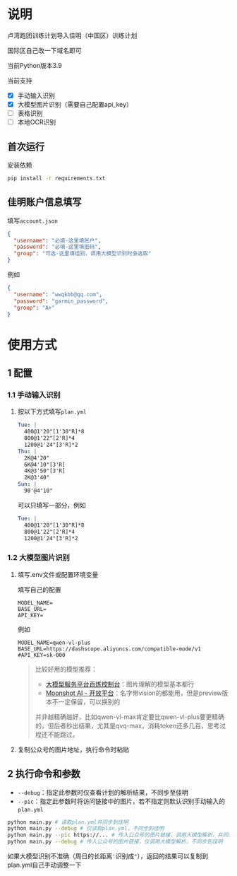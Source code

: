 # 说明

卢湾跑团训练计划导入佳明（中国区）训练计划

国际区自己改一下域名即可

当前Python版本3.9

当前支持

- [x] 手动输入识别
- [x] 大模型图片识别（需要自己配置api_key）
- [ ] 表格识别
- [ ] 本地OCR识别

## 首次运行

安装依赖

```bash
pip install -r requirements.txt
```

## 佳明账户信息填写

填写`account.json`

```json
{
  "username": "必填-这里填账户",
  "password": "必填-这里填密码",
  "group": "可选-这里填组别，调用大模型识别时会选取"
}
```

例如

```json
{
  "username": "wwqkbb@qq.com",
  "password": "garmin_password",
  "group": "A+"
}
```

# 使用方式

## 1 配置

### 1.1 手动输入识别

1. 按以下方式填写`plan.yml`

    ```yaml
    Tue: |
      400@1'20"[1'30"R]*8
      800@1'22"[2'R]*4
      1200@1'24"[3'R]*2
    Thu: |
      2K@4'20"
      6K@4'10"[3'R]
      4K@3'50"[3'R]
      2K@3'40"
    Sun: |
      90'@4'10"
    ```

    可以只填写一部分，例如

    ```yaml
    Tue: |
      400@1'20"[1'30"R]*8
      800@1'22"[2'R]*4
      1200@1'24"[3'R]*2
    ```

### 1.2 大模型图片识别

1. 填写.env文件或配置环境变量

    填写自己的配置
    ```dotenv
    MODEL_NAME=
    BASE_URL=
    API_KEY=
    ```

    例如

    ```dotenv
    MODEL_NAME=qwen-vl-plus
    BASE_URL=https://dashscope.aliyuncs.com/compatible-mode/v1
    #API_KEY=sk-000
    ```

    > 比较好用的模型推荐：
    >
    > - [大模型服务平台百炼控制台](https://bailian.console.aliyun.com/?tab=model#/model-market?capabilities=["IU"]&z_type_={"capabilities"%3A"array"})：图片理解的模型基本都行
    > - [Moonshot AI - 开放平台](https://platform.moonshot.cn/docs/introduction)：名字带vision的都能用，但是preview版本不一定保留，可以换别的
    >
    > 并非越精确越好，比如qwen-vl-max肯定要比qwen-vl-plus要更精确的，但后者秒出结果，尤其是qvq-max，消耗token还多几百，思考过程还不能跳过。

2. 复制公众号的图片地址，执行命令时粘贴

## 2 执行命令和参数

- `--debug`：指定此参数时仅查看计划的解析结果，不同步至佳明
- `--pic`：指定此参数时将访问链接中的图片，若不指定则默认识别手动输入的`plan.yml`

```bash
python main.py # 读取plan.yml并同步到佳明
python main.py --debug # 仅读取plan.yml，不同步到佳明
python main.py --pic https://... # 传入公众号的图片链接，调用大模型解析，并同步到佳明
python main.py --debug # 传入公众号的图片链接，仅调用大模型解析，不同步到佳明
```

如果大模型识别不准确（周日的长距离`'`识别成`"`），返回的结果可以复制到plan.yml自己手动调整一下

